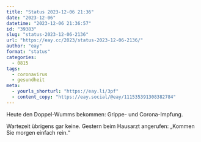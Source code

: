 ```yaml
---
title: "Status 2023-12-06 21:36"
date: "2023-12-06"
datetime: "2023-12-06 21:36:57"
id: "39383"
slug: "status-2023-12-06-2136"
url: "https://eay.cc/2023/status-2023-12-06-2136/"
author: "eay"
format: "status"
categories:
  - 0815
tags:
  - coronavirus
  - gesundheit
meta:
  - yourls_shorturl: "https://eay.li/3pf"
  - content_copy: "https://eay.social/@eay/111535391308382784"
---
```


Heute den Doppel-Wumms bekommen: Grippe- und Corona-Impfung.

Wartezeit übrigens gar keine. Gestern beim Hausarzt angerufen: „Kommen Sie morgen einfach rein.“
